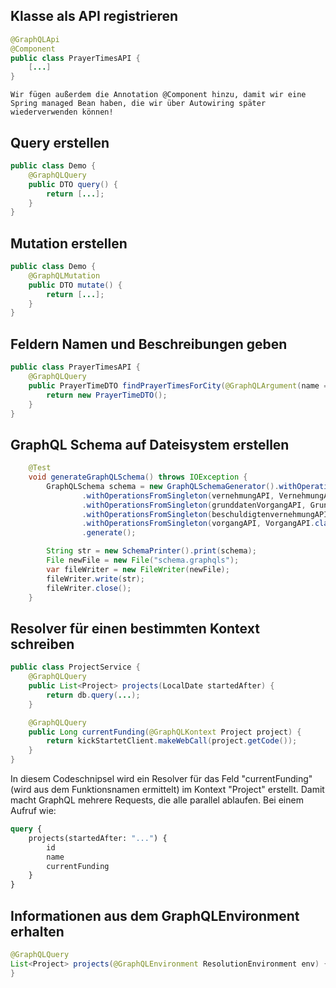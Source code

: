 ## Klasse als API registrieren
```Java
@GraphQLApi
@Component
public class PrayerTimesAPI {  
	[...]
}
```

```ad-note
Wir fügen außerdem die Annotation @Component hinzu, damit wir eine Spring managed Bean haben, die wir über Autowiring später wiederverwenden können!
```

## Query erstellen
```Java
public class Demo {
	@GraphQLQuery
	public DTO query() {
		return [...];
	}
}
```

## Mutation erstellen
```Java
public class Demo {
	@GraphQLMutation
	public DTO mutate() {
		return [...];
	}
}
```

## Feldern Namen und Beschreibungen geben
```Java
public class PrayerTimesAPI {  
    @GraphQLQuery  
    public PrayerTimeDTO findPrayerTimesForCity(@GraphQLArgument(name = "city") String city) {  
        return new PrayerTimeDTO();  
    }  
}
```

## GraphQL Schema auf Dateisystem erstellen
```Java
	@Test
	void generateGraphQLSchema() throws IOException {
		GraphQLSchema schema = new GraphQLSchemaGenerator().withOperationsFromSingleton(personAPI, PersonAPI.class)
				.withOperationsFromSingleton(vernehmungAPI, VernehmungAPI.class)
				.withOperationsFromSingleton(grunddatenVorgangAPI, GrunddatenVorgangAPI.class)
				.withOperationsFromSingleton(beschuldigtenvernehmungAPI, BeschuldigtenvernehmungAPI.class)
				.withOperationsFromSingleton(vorgangAPI, VorgangAPI.class)
				.generate();

		String str = new SchemaPrinter().print(schema);
		File newFile = new File("schema.graphqls");
		var fileWriter = new FileWriter(newFile);
		fileWriter.write(str);
		fileWriter.close();
	}
```

## Resolver für einen bestimmten Kontext schreiben
```Java
public class ProjectService {
	@GraphQLQuery
	public List<Project> projects(LocalDate startedAfter) {
		return db.query(...);
	}

	@GraphQLQuery
	public Long currentFunding(@GraphQLKontext Project project) {
		return kickStartetClient.makeWebCall(project.getCode());
	}
}
```

In diesem Codeschnipsel wird ein Resolver für das Feld "currentFunding" (wird aus dem Funktionsnamen ermittelt) im Kontext "Project" erstellt. Damit macht GraphQL mehrere Requests, die alle parallel ablaufen. Bei einem Aufruf wie:

```GraphQL
query {
	projects(startedAfter: "...") {
		id
		name
		currentFunding
	}
}
```

## Informationen aus dem GraphQLEnvironment erhalten

```Java
@GraphQLQuery
List<Project> projects(@GraphQLEnvironment ResolutionEnvironment env) {
}
```